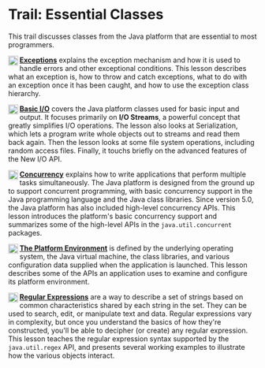 
# Trail: Essential Classes

This trail discusses classes from the Java platform that are essential to most programmers. <!--    EXCEPTIONS    -->

[<img src="../images/coreIcon.gif" alt="Trail icon" align="left" width="20" height="20" border="0" /> **Exceptions**](exceptions/index.html) explains the exception mechanism and how it is used to handle errors and other exceptional conditions. This lesson describes what an exception is, how to throw and catch exceptions, what to do with an exception once it has been caught, and how to use the exception class hierarchy. <!--    I/O    -->

[<img src="../images/coreIcon.gif" alt="Trail icon" align="left" width="20" height="20" border="0" /> **Basic I/O**](io/index.html) covers the Java platform classes used for basic input and output. It focuses primarily on **I/O Streams**, a powerful concept that greatly simplifies I/O operations. The lesson also looks at Serialization, which lets a program write whole objects out to streams and read them back again. Then the lesson looks at some file system operations, including random access files. Finally, it touchs briefly on the advanced features of the New I/O API. <!--    CONCURRENCY    -->

[<img src="../images/coreIcon.gif" alt="Trail icon" align="left" width="20" height="20" border="0" /> **Concurrency**](concurrency/index.html) explains how to write applications that perform multiple tasks simultaneously. The Java platform is designed from the ground up to support concurrent programming, with basic concurrency support in the Java programming language and the Java class libraries. Since version 5.0, the Java platform has also included high-level concurrency APIs. This lesson introduces the platform's basic concurrency support and summarizes some of the high-level APIs in the `java.util.concurrent` packages. <!-- Environment -->

[<img src="../images/coreIcon.gif" alt="Trail icon" align="left" width="20" height="20" border="0" /> **The Platform Environment**](environment/index.html) is defined by the underlying operating system, the Java virtual machine, the class libraries, and various configuration data supplied when the application is launched. This lesson describes some of the APIs an application uses to examine and configure its platform environment. <!-- Regular Expressions -->

[<img src="../images/coreIcon.gif" alt="Trail icon" align="left" width="20" height="20" border="0" /> **Regular Expressions**](regex/index.html) are a way to describe a set of strings based on common characteristics shared by each string in the set. They can be used to search, edit, or manipulate text and data. Regular expressions vary in complexity, but once you understand the basics of how they're constructed, you'll be able to decipher (or create) any regular expression. This lesson teaches the regular expression syntax supported by the `java.util.regex` API, and presents several working examples to illustrate how the various objects interact.
